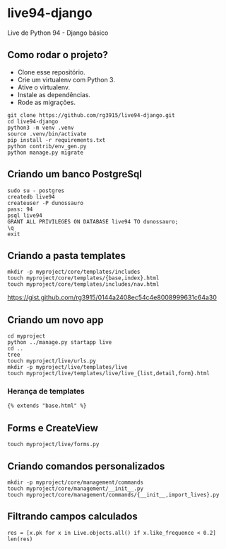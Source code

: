 # live94-django

Live de Python 94 - Django básico

## Como rodar o projeto?

* Clone esse repositório.
* Crie um virtualenv com Python 3.
* Ative o virtualenv.
* Instale as dependências.
* Rode as migrações.

```
git clone https://github.com/rg3915/live94-django.git
cd live94-django
python3 -m venv .venv
source .venv/bin/activate
pip install -r requirements.txt
python contrib/env_gen.py
python manage.py migrate
```

## Criando um banco PostgreSql

```
sudo su - postgres
createdb live94
createuser -P dunossauro
pass: 94
psql live94
GRANT ALL PRIVILEGES ON DATABASE live94 TO dunossauro;
\q
exit
```

## Criando a pasta templates

```
mkdir -p myproject/core/templates/includes
touch myproject/core/templates/{base,index}.html
touch myproject/core/templates/includes/nav.html
```

https://gist.github.com/rg3915/0144a2408ec54c4e8008999631c64a30

## Criando um novo app

```
cd myproject
python ../manage.py startapp live
cd ..
tree
touch myproject/live/urls.py
mkdir -p myproject/live/templates/live
touch myproject/live/templates/live/live_{list,detail,form}.html
```


### Herança de templates

```html
{% extends "base.html" %}
```

## Forms e CreateView

```
touch myproject/live/forms.py
```

## Criando comandos personalizados

```
mkdir -p myproject/core/management/commands
touch myproject/core/management/__init__.py
touch myproject/core/management/commands/{__init__,import_lives}.py
```

## Filtrando campos calculados

```
res = [x.pk for x in Live.objects.all() if x.like_frequence < 0.2]
len(res)
```

